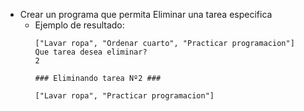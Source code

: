 - Crear un programa que permita Eliminar una tarea especifica
    - Ejemplo de resultado:
        ```
        ["Lavar ropa", "Ordenar cuarto", "Practicar programacion"]
        Que tarea desea eliminar?
        2

        ### Eliminando tarea Nº2 ###

        ["Lavar ropa", "Practicar programacion"]

        ``` 